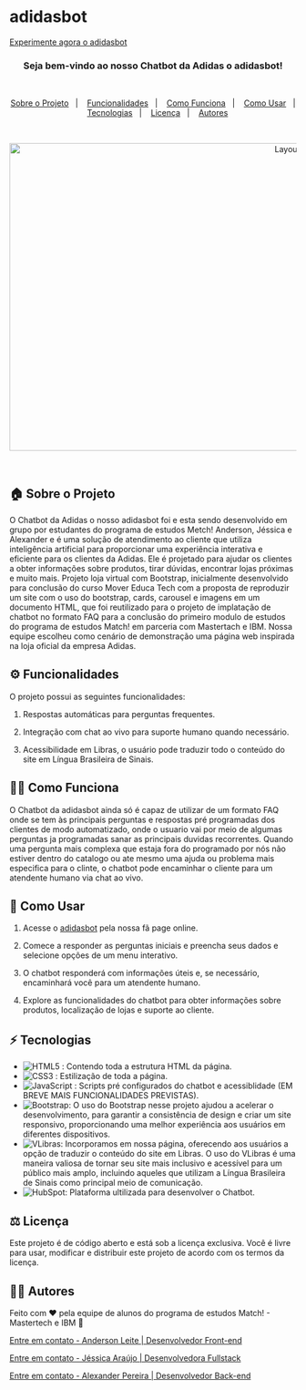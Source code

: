 # adidasbot

[Experimente agora o adidasbot](https://jessiaraujo.github.io/projeto-chatbot-match-adidas-loja)

<h3 align="center">
  Seja bem-vindo ao nosso Chatbot da Adidas o adidasbot!
</h3>

<br>

<p align="center">
  <a href="#house-sobre-o-projeto">Sobre o Projeto</a>&nbsp;&nbsp;&nbsp;|&nbsp;&nbsp;&nbsp;
  <a href="#gear-funcionalidades">Funcionalidades</a>&nbsp;&nbsp;&nbsp;|&nbsp;&nbsp;&nbsp;
  <a href="#man_shrugging-como-funciona">Como Funciona</a>&nbsp;&nbsp;&nbsp;|&nbsp;&nbsp;&nbsp;
  <a href="#open_book-como-usar">Como Usar</a>&nbsp;&nbsp;&nbsp;|&nbsp;&nbsp;&nbsp;
  <a href="#zap-tecnologias">Tecnologias</a>&nbsp;&nbsp;&nbsp;|&nbsp;&nbsp;&nbsp;
  <a href="#balance_scale-licença">Licença</a>&nbsp;&nbsp;&nbsp;|&nbsp;&nbsp;&nbsp;
  <a href="#man_technologist-autores">Autores</a>
</p>

<br>

<p align="center">
  <img width="960" height="540" alt="Layout" src="./img/demo/demo-projeto.gif">
</p>
<br>

## :house: Sobre o Projeto

O Chatbot da Adidas o nosso adidasbot foi e esta sendo desenvolvido em grupo por estudantes do programa de estudos Metch! Anderson, Jéssica e Alexander e é uma solução de atendimento ao cliente que utiliza inteligência artificial para proporcionar uma experiência interativa e eficiente para os clientes da Adidas. Ele é projetado para ajudar os clientes a obter informações sobre produtos, tirar dúvidas, encontrar lojas próximas e muito mais. Projeto loja virtual com Bootstrap, inicialmente desenvolvido para conclusão do curso Mover Educa Tech com a proposta de reproduzir um site com o uso do bootstrap, cards, carousel e imagens em um documento HTML, que foi reutilizado para o projeto de implatação de chatbot no formato FAQ para a conclusão do primeiro modulo de estudos do programa de estudos Match! em parceria com Mastertach e IBM. Nossa equipe escolheu como cenário de demonstração uma página web inspirada na loja oficial da empresa Adidas.

## :gear: Funcionalidades

O projeto possui as seguintes funcionalidades:

1. Respostas automáticas para perguntas frequentes.

2. Integração com chat ao vivo para suporte humano quando necessário.

3. Acessibilidade em Libras, o usuário pode traduzir todo o conteúdo do site em Língua Brasileira de Sinais.

## :man_shrugging: Como Funciona

O Chatbot da adidasbot ainda só é capaz de utilizar de um formato FAQ onde se tem às principais perguntas e respostas pré programadas dos clientes de modo automatizado, onde o usuario vai por meio de algumas perguntas ja programadas sanar as principais duvidas recorrentes. Quando uma pergunta mais complexa que estaja fora do programado por nós não estiver dentro do catalogo ou ate mesmo uma ajuda ou problema mais especifica para o clinte, o chatbot pode encaminhar o cliente para um atendente humano via chat ao vivo.

## :open_book: Como Usar

1. Acesse o [adidasbot](https://jessiaraujo.github.io/projeto-chatbot-match-adidas-loja) pela nossa fã page online.

2. Comece a responder as perguntas iniciais e preencha seus dados e selecione opções de um menu interativo.

3. O chatbot responderá com informações úteis e, se necessário, encaminhará você para um atendente humano.

4. Explore as funcionalidades do chatbot para obter informações sobre produtos, localização de lojas e suporte ao cliente.

## :zap: Tecnologias

- ![HTML5](https://img.shields.io/badge/-HTML5-E34F26?style=flat-the-badge&logo=html5&logoColor=white) : Contendo toda a estrutura HTML da página.
- ![CSS3](https://img.shields.io/badge/-CSS3-1572B6?style=flat-the-badge&logo=css3) : Estilização de toda a página.
- ![JavaScript](https://img.shields.io/badge/-JavaScript-black?style=flat-the-badge&logo=javascript) : Scripts pré configurados do chatbot e acessiblidade (EM BREVE MAIS FUNCIONALIDADES PREVISTAS).
- ![Bootstrap](https://img.shields.io/badge/Bootstrap-563D7C?style=flat-the-badge&logo=bootstrap&logoColor=white): O uso do Bootstrap nesse projeto ajudou a acelerar o desenvolvimento, para garantir a consistência de design e criar um site responsivo, proporcionando uma melhor experiência aos usuários em diferentes dispositivos.
- ![VLibras](https://img.shields.io/badge/VLibras_Plugin.js-Acessível_em_Libras-blue): Incorporamos em nossa página, oferecendo aos usuários a opção de traduzir o conteúdo do site em Libras. O uso do VLibras é uma maneira valiosa de tornar seu site mais inclusivo e acessível para um público mais amplo, incluindo aqueles que utilizam a Língua Brasileira de Sinais como principal meio de comunicação.
- ![HubSpot](https://img.shields.io/badge/HubSpot-orange): Plataforma ultilizada para desenvolver o Chatbot.
  
## :balance_scale: Licença

Este projeto é de código aberto e está sob a licença exclusiva. Você é livre para usar, modificar e distribuir este projeto de acordo com os termos da licença.

## :man_technologist: Autores

Feito com ♥ pela equipe de alunos do programa de estudos Match! - Mastertech e IBM :wave:

[Entre em contato - Anderson Leite | Desenvolvedor Front-end](https://www.linkedin.com/in/andersondiasleite/)

[Entre em contato - Jéssica Araújo | Desenvolvedora Fullstack](https://www.linkedin.com/in/jessica-araujo90/)

[Entre em contato - Alexander Pereira | Desenvolvedor Back-end](https://www.linkedin.com/in/alexnderp/)

